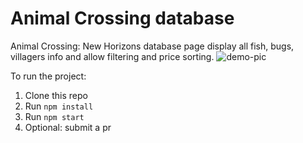 
# Animal Crossing database
Animal Crossing: New Horizons database page display all fish, bugs, villagers info and allow filtering and price sorting.
![demo-pic]('src/assets/demo.png')

To run the project:

1. Clone this repo
2. Run `npm install`
3. Run `npm start`
4. Optional: submit a pr


